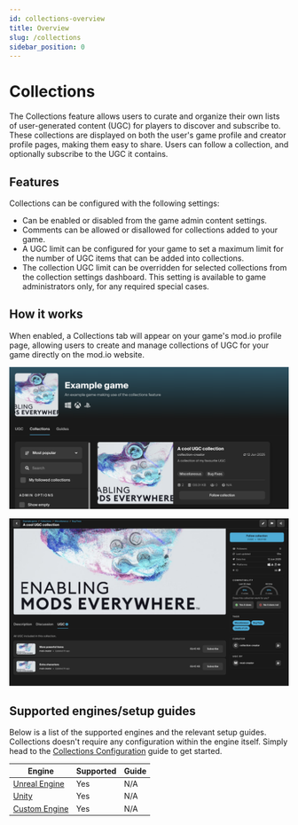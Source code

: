 ```yaml
---
id: collections-overview
title: Overview
slug: /collections
sidebar_position: 0
---
```


# Collections

The Collections feature allows users to curate and organize their own lists of user-generated content (UGC) for players to discover and subscribe to. These collections are displayed on both the user's game profile and creator profile pages, making them easy to share. Users can follow a collection, and optionally subscribe to the UGC it contains.

## Features

Collections can be configured with the following settings:

* Can be enabled or disabled from the game admin content settings.
* Comments can be allowed or disallowed for collections added to your game.
* A UGC limit can be configured for your game to set a maximum limit for the number of UGC items that can be added into collections.
* The collection UGC limit can be overridden for selected collections from the collection settings dashboard. This setting is available to game administrators only, for any required special cases.

## How it works
When enabled, a Collections tab will appear on your game's mod.io profile page, allowing users to create and manage collections of UGC for your game directly on the mod.io website.

![game profile tabs](img/game_profile_tabs.png)

![collection view](img/collection_view.png)

## Supported engines/setup guides

Below is a list of the supported engines and the relevant setup guides. Collections doesn't require any configuration within the engine itself. Simply head to the [Collections Configuration](/collections/configuration) guide to get started.

| Engine    | Supported | Guide |
| -------- | ------- | ------- |
| [Unreal Engine](/unreal)  | Yes    | N/A   |
| [Unity](/unity) | Yes    | N/A   |
| [Custom Engine](/cppsdk)   | Yes    | N/A   |
